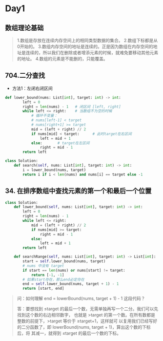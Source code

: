 # Day1

## 数组理论基础
  >1.数组是存放在连续内存空间上的相同类型数据的集合。
  >2.数组下标都是从0开始的。
  >3.数组内存空间的地址是连续的。正是因为数组在内存空间的地址是连续的，所以我们在删除或者增添元素的时候，就难免要移动其他元素的地址。
  >4.数组的元素是不能删的，只能覆盖。



## 704.二分查找

- 方法1：左闭右闭区间
```Python
def lower_bound(nums: List[int], target: int) -> int:
        left = 0
        right = len(nums) - 1   # 闭区间 [left, right]
        while left <= right:    # 当数组不为空的时候
            # 循环不变量：
            # nums[left-1] < target
            # nums[right+1] >= target
            mid = (left + right) // 2
            if nums[mid] < target:      # 此时target在右区间
                left = mid + 1
            else:       # target在左区间
                right = mid - 1
        return left

class Solution:
    def search(self, nums: List[int], target: int) -> int:
        i = lower_bound(nums, target)
        return i if i < len(nums) and nums[i] == target else -1
```



## 34. 在排序数组中查找元素的第一个和最后一个位置

```Python
class Solution:
    def lower_bound(self, nums: List[int], target: int) -> int:
        left = 0
        right = len(nums) - 1
        while left <= right:
            mid = (left + right) // 2
            if nums[mid] >= target:
                right = mid - 1
            else:
                left = mid + 1
        return left

    def searchRange(self, nums: List[int], target: int) -> List[int]:
        start = self.lower_bound(nums, target)
        # nums 中没有 target
        if start == len(nums) or nums[start] != target:
            return [-1, -1]
        # 如果start存在，那么end必定存在
        end = self.lower_bound(nums, target + 1) - 1
        return [start, end]
```
>问：如何理解 end = lowerBound(nums, target + 1) - 1 这段代码？
>
>答：要想找到 ≤target 的最后一个数，无需单独再写一个二分。我们可以先找到这个数的右边相邻数字，
>也就是 >target 的第一个数。在所有数都是整数的前提下，>target 等价于 ≥target+1，这样就可
>以复用我们已经写好的二分函数了，即 lowerBound(nums, target + 1)，算出这个数的下标后，将
>其减一，就得到 ≤target 的最后一个数的下标。



